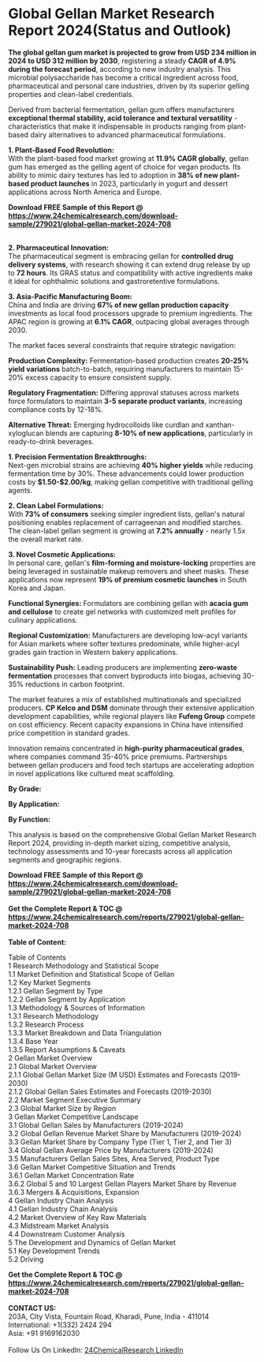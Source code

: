 <h1>Global Gellan Market Research Report 2024(Status and Outlook)</h1><p><strong>The global gellan gum market is projected to grow from USD 234 million in 2024 to USD 312 million by 2030</strong>, registering a steady <strong>CAGR of 4.9% during the forecast period</strong>, according to new industry analysis. This microbial polysaccharide has become a critical ingredient across food, pharmaceutical and personal care industries, driven by its superior gelling properties and clean-label credentials.</p><p>Derived from bacterial fermentation, gellan gum offers manufacturers <strong>exceptional thermal stability, acid tolerance and textural versatility</strong> - characteristics that make it indispensable in products ranging from plant-based dairy alternatives to advanced pharmaceutical formulations.</p><p><strong>1. Plant-Based Food Revolution:</strong><br>
With the plant-based food market growing at <strong>11.9% CAGR globally</strong>, gellan gum has emerged as the gelling agent of choice for vegan products. Its ability to mimic dairy textures has led to adoption in <strong>38% of new plant-based product launches</strong> in 2023, particularly in yogurt and dessert applications across North America and Europe.</p><div><b>Download FREE Sample of this Report @ 
            <a href="https://www.24chemicalresearch.com/download-sample/279021/global-gellan-market-2024-708">
            https://www.24chemicalresearch.com/download-sample/279021/global-gellan-market-2024-708</a></b></div><br><p><strong>2. Pharmaceutical Innovation:</strong><br>
The pharmaceutical segment is embracing gellan for <strong>controlled drug delivery systems</strong>, with research showing it can extend drug release by up to <strong>72 hours</strong>. Its GRAS status and compatibility with active ingredients make it ideal for ophthalmic solutions and gastroretentive formulations.</p><p><strong>3. Asia-Pacific Manufacturing Boom:</strong><br>
China and India are driving <strong>67% of new gellan production capacity</strong> investments as local food processors upgrade to premium ingredients. The APAC region is growing at <strong>6.1% CAGR</strong>, outpacing global averages through 2030.</p><p>The market faces several constraints that require strategic navigation:</p><p><strong>Production Complexity:</strong> Fermentation-based production creates <strong>20-25% yield variations</strong> batch-to-batch, requiring manufacturers to maintain 15-20% excess capacity to ensure consistent supply.</p><p><strong>Regulatory Fragmentation:</strong> Differing approval statuses across markets force formulators to maintain <strong>3-5 separate product variants</strong>, increasing compliance costs by 12-18%.</p><p><strong>Alternative Threat:</strong> Emerging hydrocolloids like curdlan and xanthan-xyloglucan blends are capturing <strong>8-10% of new applications</strong>, particularly in ready-to-drink beverages.</p><p><strong>1. Precision Fermentation Breakthroughs:</strong><br>
Next-gen microbial strains are achieving <strong>40% higher yields</strong> while reducing fermentation time by 30%. These advancements could lower production costs by <strong>$1.50-$2.00/kg</strong>, making gellan competitive with traditional gelling agents.</p><p><strong>2. Clean Label Formulations:</strong><br>
With <strong>73% of consumers</strong> seeking simpler ingredient lists, gellan's natural positioning enables replacement of carrageenan and modified starches. The clean-label gellan segment is growing at <strong>7.2% annually</strong> - nearly 1.5x the overall market rate.</p><p><strong>3. Novel Cosmetic Applications:</strong><br>
In personal care, gellan's <strong>film-forming and moisture-locking</strong> properties are being leveraged in sustainable makeup removers and sheet masks. These applications now represent <strong>19% of premium cosmetic launches</strong> in South Korea and Japan.</p><p><strong>Functional Synergies:</strong> Formulators are combining gellan with <strong>acacia gum and cellulose</strong> to create gel networks with customized melt profiles for culinary applications.</p><p><strong>Regional Customization:</strong> Manufacturers are developing low-acyl variants for Asian markets where softer textures predominate, while higher-acyl grades gain traction in Western bakery applications.</p><p><strong>Sustainability Push:</strong> Leading producers are implementing <strong>zero-waste fermentation</strong> processes that convert byproducts into biogas, achieving 30-35% reductions in carbon footprint.</p><p>The market features a mix of established multinationals and specialized producers. <strong>CP Kelco and DSM</strong> dominate through their extensive application development capabilities, while regional players like <strong>Fufeng Group</strong> compete on cost efficiency. Recent capacity expansions in China have intensified price competition in standard grades.</p><p>Innovation remains concentrated in <strong>high-purity pharmaceutical grades</strong>, where companies command 35-40% price premiums. Partnerships between gellan producers and food tech startups are accelerating adoption in novel applications like cultured meat scaffolding.</p><p><strong>By Grade:</strong></p><p><strong>By Application:</strong></p><p><strong>By Function:</strong></p><p>This analysis is based on the comprehensive Global Gellan Market Research Report 2024, providing in-depth market sizing, competitive analysis, technology assessments and 10-year forecasts across all application segments and geographic regions.</p><div><b>Download FREE Sample of this Report @ 
            <a href="https://www.24chemicalresearch.com/download-sample/279021/global-gellan-market-2024-708">
            https://www.24chemicalresearch.com/download-sample/279021/global-gellan-market-2024-708</a></b></div><br><div><b>Get the Complete Report & TOC @ 
            <a href="https://www.24chemicalresearch.com/reports/279021/global-gellan-market-2024-708">
            https://www.24chemicalresearch.com/reports/279021/global-gellan-market-2024-708</a></b></div><br>
            <b>Table of Content:</b><p>Table of Contents<br />
 1 Research Methodology and Statistical Scope<br />
 1.1 Market Definition and Statistical Scope of Gellan<br />
 1.2 Key Market Segments<br />
 1.2.1 Gellan Segment by Type<br />
 1.2.2 Gellan Segment by Application<br />
 1.3 Methodology & Sources of Information<br />
 1.3.1 Research Methodology<br />
 1.3.2 Research Process<br />
 1.3.3 Market Breakdown and Data Triangulation<br />
 1.3.4 Base Year<br />
 1.3.5 Report Assumptions & Caveats<br />
 2 Gellan Market Overview<br />
 2.1 Global Market Overview<br />
 2.1.1 Global Gellan Market Size (M USD) Estimates and Forecasts (2019-2030)<br />
 2.1.2 Global Gellan Sales Estimates and Forecasts (2019-2030)<br />
 2.2 Market Segment Executive Summary<br />
 2.3 Global Market Size by Region<br />
 3 Gellan Market Competitive Landscape<br />
 3.1 Global Gellan Sales by Manufacturers (2019-2024)<br />
 3.2 Global Gellan Revenue Market Share by Manufacturers (2019-2024)<br />
 3.3 Gellan Market Share by Company Type (Tier 1, Tier 2, and Tier 3)<br />
 3.4 Global Gellan Average Price by Manufacturers (2019-2024)<br />
 3.5 Manufacturers Gellan Sales Sites, Area Served, Product Type<br />
 3.6 Gellan Market Competitive Situation and Trends<br />
 3.6.1 Gellan Market Concentration Rate<br />
 3.6.2 Global 5 and 10 Largest Gellan Players Market Share by Revenue<br />
 3.6.3 Mergers & Acquisitions, Expansion<br />
 4 Gellan Industry Chain Analysis<br />
 4.1 Gellan Industry Chain Analysis<br />
 4.2 Market Overview of Key Raw Materials<br />
 4.3 Midstream Market Analysis<br />
 4.4 Downstream Customer Analysis<br />
 5 The Development and Dynamics of Gellan Market <br />
 5.1 Key Development Trends<br />
 5.2 Driving</p><div><b>Get the Complete Report & TOC @ 
            <a href="https://www.24chemicalresearch.com/reports/279021/global-gellan-market-2024-708">
            https://www.24chemicalresearch.com/reports/279021/global-gellan-market-2024-708</a></b></div><br><b>CONTACT US:</b><br>
            203A, City Vista, Fountain Road, Kharadi, Pune, India - 411014<br>
            International: +1(332) 2424 294<br>
            Asia: +91 9169162030 <br><br>
            Follow Us On LinkedIn: <a href="https://www.linkedin.com/company/24chemicalresearch/">24ChemicalResearch LinkedIn</a>